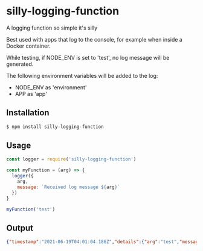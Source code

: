 # silly-logging-function
A logging function so simple it's silly

Best used with apps that log to the console, for example when inside a Docker container.

While testing, if NODE_ENV is set to 'test', no log message will be generated.

The following environment variables will be added to the log:

- NODE_ENV as 'environment'
- APP as 'app'

## Installation

```bash
$ npm install silly-logging-function
```

## Usage
```js
const logger = require('silly-logging-function')

const myFunction = (arg) => {
  logger({
    arg,
    message: `Received log message ${arg}`
  })
}

myFunction('test')
```

## Output
```json
{"timestamp":"2021-06-19T04:01:04.186Z","details":{"arg":"test","message":"Received log message test"}}
```